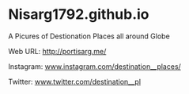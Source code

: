 # Nisarg1792.github.io

A Picures of Destionation Places all around Globe

Web URL: http://portisarg.me/

Instagram: www.instagram.com/destination__places/

Twitter: www.twitter.com/destination__pl
